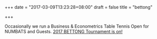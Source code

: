 +++
date = "2017-03-09T13:23:28+08:00"
draft = false
title = "bettong"

+++

Occasionally we run a Business & Econometrics Table Tennis Open for NUMBATS and Guests. [2017 BETTONG Tournament is on!](blog/bettong-2017)
